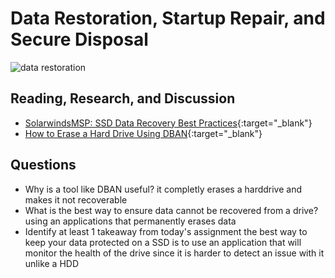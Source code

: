 # Data Restoration, Startup Repair, and Secure Disposal

![data restoration](https://vollmerinstitute.com/wp-content/uploads/2019/04/Blog_Challenges_Featured.png)

## Reading, Research, and Discussion

- [SolarwindsMSP: SSD Data Recovery Best Practices](https://www.solarwindsmsp.com/blog/ssd-data-recovery-best-practices){:target="_blank"}
- [How to Erase a Hard Drive Using DBAN](https://www.lifewire.com/how-to-erase-a-hard-drive-using-dban-2619148){:target="_blank"}

## Questions

- Why is a tool like DBAN useful?
    it completly erases a harddrive and makes it not recoverable
- What is the best way to ensure data cannot be recovered from a drive?
    using an applications that permanently erases data
- Identify at least 1 takeaway from today's assignment
    the best way to keep your data protected on a SSD is to use an application that will monitor the health of the drive since it is harder to detect an issue with it unlike a HDD
